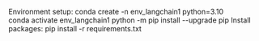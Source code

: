 Environment setup:
conda create -n env_langchain1 python=3.10  
	conda activate env_langchain1
	python -m pip install --upgrade pip
	Install packages:
	pip install -r requirements.txt
